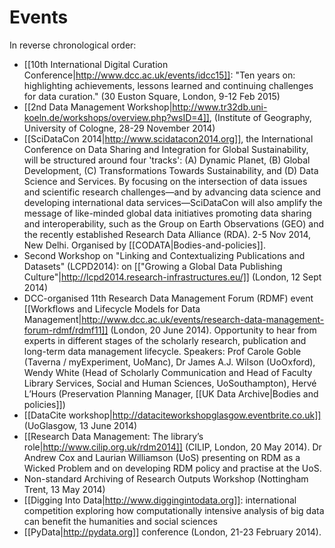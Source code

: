 # Events #

In reverse chronological order:

 * [[10th International Digital Curation Conference|http://www.dcc.ac.uk/events/idcc15]]: "Ten years on: highlighting achievements, lessons learned and continuing challenges for data curation." (30 Euston Square, London, 9-12 Feb 2015)
 * [[2nd Data Management Workshop|http://www.tr32db.uni-koeln.de/workshops/overview.php?wsID=4]], (Institute of Geography, University of Cologne, 28-29 November 2014)
 * [[SciDataCon 2014|http://www.scidatacon2014.org]], the International Conference on Data Sharing and Integration for Global Sustainability, will be structured around four 'tracks': (A) Dynamic Planet, (B) Global Development, (C) Transformations Towards Sustainability, and (D) Data Science and Services.  By focusing on the intersection of data issues and scientific research challenges—and by advancing data science and developing international data services—SciDataCon will also amplify the message of like-minded global data initiatives promoting data sharing and interoperability, such as the Group on Earth Observations (GEO) and the recently established Research Data Alliance (RDA).  2-5 Nov 2014, New Delhi.  Organised by [[CODATA|Bodies-and-policies]].
 * Second Workshop on "Linking and Contextualizing Publications and Datasets" (LCPD2014): on [["Growing a Global Data Publishing Culture"|http://lcpd2014.research-infrastructures.eu/]] (London, 12 Sept 2014)
 * DCC-organised 11th Research Data Management Forum (RDMF) event [[Workflows and Lifecycle Models for Data Management|http://www.dcc.ac.uk/events/research-data-management-forum-rdmf/rdmf11]] (London, 20 June 2014).  Opportunity to hear from experts in different stages of the scholarly research, publication and long-term data management lifecycle.  Speakers: Prof Carole Goble (Taverna / myExperiment, UoManc), Dr James A.J. Wilson (UoOxford), Wendy White (Head of Scholarly Communication and Head of Faculty Library Services, Social and Human Sciences, UoSouthampton), Hervé L’Hours (Preservation Planning Manager, [[UK Data Archive|Bodies and policies]])
 * [[DataCite workshop|http://dataciteworkshopglasgow.eventbrite.co.uk]] (UoGlasgow, 13 June 2014)
 * [[Research Data Management: The library’s role|http://www.cilip.org.uk/rdm2014]] (CILIP, London, 20 May 2014).  Dr Andrew Cox and Laurian Williamson (UoS) presenting on RDM as a Wicked Problem and on developing RDM policy and practise at the UoS.
 * Non-standard Archiving of Research Outputs Workshop (Nottingham Trent, 13 May 2014)
 * [[Digging Into Data|http://www.diggingintodata.org]]: international competition exploring how computationally intensive analysis of big data can benefit the humanities and social sciences
 * [[PyData|http://pydata.org]] conference (London, 21-23 February 2014).
